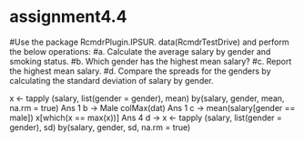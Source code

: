 # assignment4.4

#Use the package RcmdrPlugin.IPSUR. data(RcmdrTestDrive) and perform the below operations:
#a. Calculate the average salary by gender and smoking status.
#b. Which gender has the highest mean salary?
#c. Report the highest mean salary.
#d. Compare the spreads for the genders by calculating the standard deviation of salary by gender.

x <- tapply (salary, list(gender = gender), mean)
by(salary, gender, mean, na.rm = true)
Ans 1 b ->
Male
colMax(dat)
Ans 1 c ->
mean(salary[gender == male])
x[which(x == max(x))]
Ans 4 d ->
x <- tapply (salary, list(gender = gender), sd)
by(salary, gender, sd, na.rm = true)
